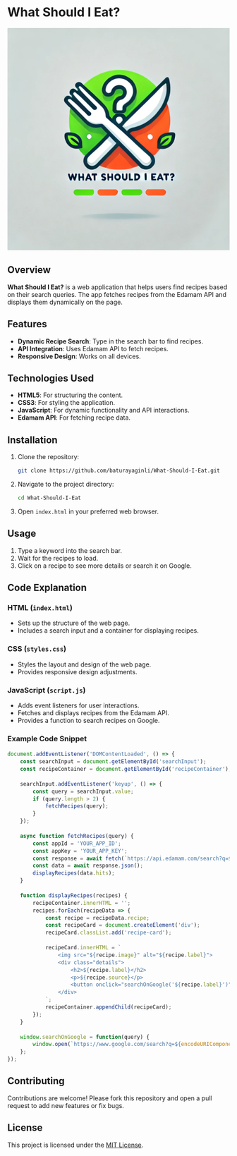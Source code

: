 # What Should I Eat?

![Project Logo](logo.png)

## Overview

**What Should I Eat?** is a web application that helps users find recipes based on their search queries. The app fetches recipes from the Edamam API and displays them dynamically on the page.

## Features

- **Dynamic Recipe Search**: Type in the search bar to find recipes.
- **API Integration**: Uses Edamam API to fetch recipes.
- **Responsive Design**: Works on all devices.

## Technologies Used

- **HTML5**: For structuring the content.
- **CSS3**: For styling the application.
- **JavaScript**: For dynamic functionality and API interactions.
- **Edamam API**: For fetching recipe data.

## Installation

1. Clone the repository:
    ```bash
    git clone https://github.com/baturayaginli/What-Should-I-Eat.git
    ```
2. Navigate to the project directory:
    ```bash
    cd What-Should-I-Eat
    ```
3. Open `index.html` in your preferred web browser.

## Usage

1. Type a keyword into the search bar.
2. Wait for the recipes to load.
3. Click on a recipe to see more details or search it on Google.

## Code Explanation

### HTML (`index.html`)
- Sets up the structure of the web page.
- Includes a search input and a container for displaying recipes.

### CSS (`styles.css`)
- Styles the layout and design of the web page.
- Provides responsive design adjustments.

### JavaScript (`script.js`)
- Adds event listeners for user interactions.
- Fetches and displays recipes from the Edamam API.
- Provides a function to search recipes on Google.

### Example Code Snippet

```javascript
document.addEventListener('DOMContentLoaded', () => {
    const searchInput = document.getElementById('searchInput');
    const recipeContainer = document.getElementById('recipeContainer');

    searchInput.addEventListener('keyup', () => {
        const query = searchInput.value;
        if (query.length > 2) {
            fetchRecipes(query);
        }
    });

    async function fetchRecipes(query) {
        const appId = 'YOUR_APP_ID';
        const appKey = 'YOUR_APP_KEY';
        const response = await fetch(`https://api.edamam.com/search?q=${query}&app_id=${appId}&app_key=${appKey}`);
        const data = await response.json();
        displayRecipes(data.hits);
    }

    function displayRecipes(recipes) {
        recipeContainer.innerHTML = '';
        recipes.forEach(recipeData => {
            const recipe = recipeData.recipe;
            const recipeCard = document.createElement('div');
            recipeCard.classList.add('recipe-card');

            recipeCard.innerHTML = `
                <img src="${recipe.image}" alt="${recipe.label}">
                <div class="details">
                    <h2>${recipe.label}</h2>
                    <p>${recipe.source}</p>
                    <button onclick="searchOnGoogle('${recipe.label}')">Search this on Google</button>
                </div>
            `;
            recipeContainer.appendChild(recipeCard);
        });
    }

    window.searchOnGoogle = function(query) {
        window.open(`https://www.google.com/search?q=${encodeURIComponent(query)} recipe`, '_blank');
    };
});
````
## Contributing

Contributions are welcome! Please fork this repository and open a pull request to add new features or fix bugs.

## License

This project is licensed under the [MIT License](LICENSE).


